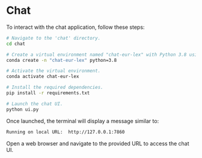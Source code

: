 # Chat

To interact with the chat application, follow these steps:


```sh
# Navigate to the 'chat' directory.
cd chat

# Create a virtual environment named "chat-eur-lex" with Python 3.8 using Conda.
conda create -n "chat-eur-lex" python=3.8

# Activate the virtual environment.
conda activate chat-eur-lex

# Install the required dependencies.
pip install -r requirements.txt

# Launch the chat UI.
python ui.py
```

Once launched, the terminal will display a message similar to:
```sh
Running on local URL:  http://127.0.0.1:7860
```

Open a web browser and navigate to the provided URL to access the chat UI.